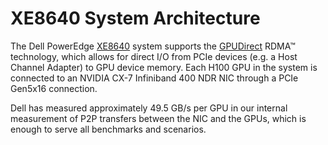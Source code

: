# XE8640 System Architecture

The Dell PowerEdge [XE8640](https://www.delltechnologies.com/asset/en-us/products/servers/technical-support/poweredge-xe8640-spec-sheet.pdf) system supports the [GPUDirect](https://developer.nvidia.com/gpudirect) RDMA™ technology, which allows for direct I/O from PCIe devices (e.g. a Host Channel Adapter) to GPU device memory.  Each H100 GPU in the system is connected to an NVIDIA CX-7 Infiniband 400 NDR NIC through a PCIe Gen5x16 connection.

Dell has measured approximately 49.5 GB/s per GPU in our internal measurement of P2P transfers between the NIC and the GPUs, which is enough to serve all benchmarks and scenarios.
